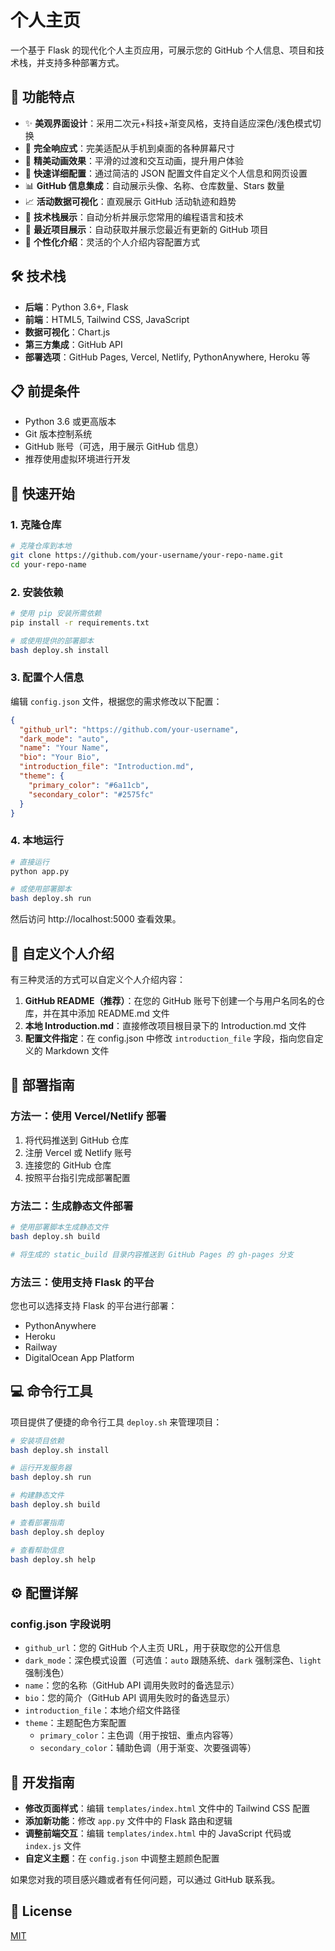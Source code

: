 # 个人主页

一个基于 Flask 的现代化个人主页应用，可展示您的 GitHub 个人信息、项目和技术栈，并支持多种部署方式。

## 🚀 功能特点

- ✨ **美观界面设计**：采用二次元+科技+渐变风格，支持自适应深色/浅色模式切换
- 📱 **完全响应式**：完美适配从手机到桌面的各种屏幕尺寸
- 🎨 **精美动画效果**：平滑的过渡和交互动画，提升用户体验
- 🔧 **快速详细配置**：通过简洁的 JSON 配置文件自定义个人信息和网页设置
- 📊 **GitHub 信息集成**：自动展示头像、名称、仓库数量、Stars 数量
- 📈 **活动数据可视化**：直观展示 GitHub 活动轨迹和趋势
- 📝 **技术栈展示**：自动分析并展示您常用的编程语言和技术
- 🔄 **最近项目展示**：自动获取并展示您最近有更新的 GitHub 项目
- 📜 **个性化介绍**：灵活的个人介绍内容配置方式

## 🛠️ 技术栈

- **后端**：Python 3.6+, Flask
- **前端**：HTML5, Tailwind CSS, JavaScript
- **数据可视化**：Chart.js
- **第三方集成**：GitHub API
- **部署选项**：GitHub Pages, Vercel, Netlify, PythonAnywhere, Heroku 等

## 📋 前提条件

- Python 3.6 或更高版本
- Git 版本控制系统
- GitHub 账号（可选，用于展示 GitHub 信息）
- 推荐使用虚拟环境进行开发

## 🚀 快速开始

### 1. 克隆仓库

```bash
# 克隆仓库到本地
git clone https://github.com/your-username/your-repo-name.git
cd your-repo-name
```

### 2. 安装依赖

```bash
# 使用 pip 安装所需依赖
pip install -r requirements.txt

# 或使用提供的部署脚本
bash deploy.sh install
```

### 3. 配置个人信息

编辑 `config.json` 文件，根据您的需求修改以下配置：

```json
{
  "github_url": "https://github.com/your-username",
  "dark_mode": "auto",
  "name": "Your Name",
  "bio": "Your Bio",
  "introduction_file": "Introduction.md",
  "theme": {
    "primary_color": "#6a11cb",
    "secondary_color": "#2575fc"
  }
}
```

### 4. 本地运行

```bash
# 直接运行
python app.py

# 或使用部署脚本
bash deploy.sh run
```

然后访问 http://localhost:5000 查看效果。

## 🎨 自定义个人介绍

有三种灵活的方式可以自定义个人介绍内容：

1. **GitHub README（推荐）**：在您的 GitHub 账号下创建一个与用户名同名的仓库，并在其中添加 README.md 文件
2. **本地 Introduction.md**：直接修改项目根目录下的 Introduction.md 文件
3. **配置文件指定**：在 config.json 中修改 `introduction_file` 字段，指向您自定义的 Markdown 文件

## 🚢 部署指南

### 方法一：使用 Vercel/Netlify 部署

1. 将代码推送到 GitHub 仓库
2. 注册 Vercel 或 Netlify 账号
3. 连接您的 GitHub 仓库
4. 按照平台指引完成部署配置

### 方法二：生成静态文件部署

```bash
# 使用部署脚本生成静态文件
bash deploy.sh build

# 将生成的 static_build 目录内容推送到 GitHub Pages 的 gh-pages 分支
```

### 方法三：使用支持 Flask 的平台

您也可以选择支持 Flask 的平台进行部署：
- PythonAnywhere
- Heroku
- Railway
- DigitalOcean App Platform

## 💻 命令行工具

项目提供了便捷的命令行工具 `deploy.sh` 来管理项目：

```bash
# 安装项目依赖
bash deploy.sh install

# 运行开发服务器
bash deploy.sh run

# 构建静态文件
bash deploy.sh build

# 查看部署指南
bash deploy.sh deploy

# 查看帮助信息
bash deploy.sh help
```

## ⚙️ 配置详解

### config.json 字段说明

- `github_url`：您的 GitHub 个人主页 URL，用于获取您的公开信息
- `dark_mode`：深色模式设置（可选值：`auto` 跟随系统、`dark` 强制深色、`light` 强制浅色）
- `name`：您的名称（GitHub API 调用失败时的备选显示）
- `bio`：您的简介（GitHub API 调用失败时的备选显示）
- `introduction_file`：本地介绍文件路径
- `theme`：主题配色方案配置
  - `primary_color`：主色调（用于按钮、重点内容等）
  - `secondary_color`：辅助色调（用于渐变、次要强调等）

## 🔧 开发指南

- **修改页面样式**：编辑 `templates/index.html` 文件中的 Tailwind CSS 配置
- **添加新功能**：修改 `app.py` 文件中的 Flask 路由和逻辑
- **调整前端交互**：编辑 `templates/index.html` 中的 JavaScript 代码或 `index.js` 文件
- **自定义主题**：在 `config.json` 中调整主题颜色配置

如果您对我的项目感兴趣或者有任何问题，可以通过 GitHub 联系我。

## 📝 License

[MIT](LICENSE)